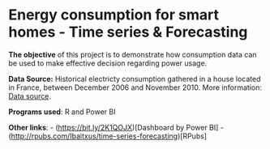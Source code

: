 # Energy consumption for smart homes - Time series & Forecasting

**The objective** of this project is to demonstrate how consumption data can be used to make effective decision regarding power usage.

**Data Source:** Historical electricty consumption gathered in a house located in France, between December 2006 and November 2010. More information: [Data source](http://archive.ics.uci.edu/ml/datasets/Individual+household+electric+power+consumption).

**Programs used**: R and Power BI

**Other links**:
    - (https://bit.ly/2K1QOJX)[Dashboard by Power BI]
    - (http://rpubs.com/Ibaitxus/time-series-forecasting)[RPubs]


